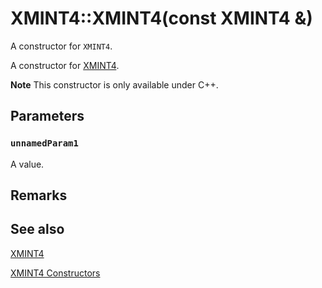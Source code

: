 # XMINT4::XMINT4(const XMINT4 &)

A constructor for `XMINT4`.

A constructor for [XMINT4](https://learn.microsoft.com/windows/desktop/direct3dhlsl/xmint4).

**Note** This constructor is only available under C++.

## Parameters

### `unnamedParam1`

A value.

## Remarks

## See also

[XMINT4](https://learn.microsoft.com/windows/desktop/direct3dhlsl/xmint4)

[XMINT4 Constructors](https://learn.microsoft.com/windows/desktop/api/directxmath/nf-directxmath-xmint4-xmint4(constint32_t))